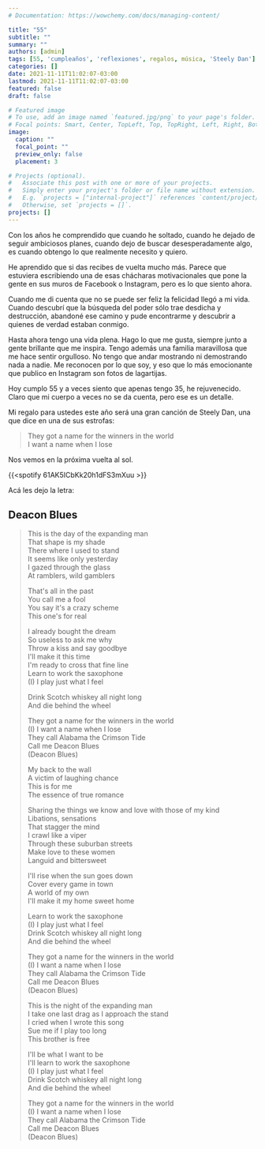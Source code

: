 ```yaml
---
# Documentation: https://wowchemy.com/docs/managing-content/

title: "55"
subtitle: ""
summary: ""
authors: [admin]
tags: [55, 'cumpleaños', 'reflexiones', regalos, música, 'Steely Dan']
categories: []
date: 2021-11-11T11:02:07-03:00
lastmod: 2021-11-11T11:02:07-03:00
featured: false
draft: false

# Featured image
# To use, add an image named `featured.jpg/png` to your page's folder.
# Focal points: Smart, Center, TopLeft, Top, TopRight, Left, Right, BottomLeft, Bottom, BottomRight.
image:
  caption: ""
  focal_point: ""
  preview_only: false
  placement: 3

# Projects (optional).
#   Associate this post with one or more of your projects.
#   Simply enter your project's folder or file name without extension.
#   E.g. `projects = ["internal-project"]` references `content/project/deep-learning/index.md`.
#   Otherwise, set `projects = []`.
projects: []
---
```


Con los años he comprendido que cuando he soltado, cuando he dejado de seguir ambiciosos planes, cuando dejo de buscar desesperadamente algo, es cuando obtengo lo que realmente necesito y quiero.

He aprendido que si das recibes de vuelta mucho más. Parece que estuviera escribiendo una de esas chácharas motivacionales que pone la gente en sus muros de Facebook o Instagram, pero es lo que siento ahora.
 
Cuando me di cuenta que no se puede ser feliz la felicidad llegó a mi vida. Cuando descubrí que la búsqueda del poder sólo trae desdicha y destrucción, abandoné ese camino y pude encontrarme y descubrir a quienes de verdad estaban conmigo.

Hasta ahora tengo una vida plena.  Hago lo que me gusta, siempre junto a gente brillante que me inspira. Tengo además una familia maravillosa que me hace sentir orgulloso. No tengo que andar mostrando ni demostrando nada a nadie. Me reconocen por lo que soy, y eso que lo más emocionante que publico en Instagram son fotos de lagartijas.

Hoy cumplo 55 y a veces siento que apenas tengo 35, he rejuvenecido. Claro que mi cuerpo a veces no se da cuenta, pero ese es un detalle.

Mi regalo para ustedes este año será una gran canción de Steely Dan, una que dice en una de sus estrofas:

> They got a name for the winners in the world\
> I want a name when I lose

Nos vemos en la próxima vuelta al sol.


{{<spotify  61AK5ICbKk20h1dFS3mXuu >}}

Acá les dejo la letra:
## Deacon Blues

> This is the day of the expanding man\
> That shape is my shade\
> There where I used to stand\
> It seems like only yesterday\
> I gazed through the glass\
> At ramblers, wild gamblers
>
> That's all in the past\
> You call me a fool\
> You say it's a crazy scheme\
> This one's for real
>
> I already bought the dream\
> So useless to ask me why\
> Throw a kiss and say goodbye\
> I'll make it this time\
> I'm ready to cross that fine line\
> Learn to work the saxophone\
> (I) I play just what I feel
>
> Drink Scotch whiskey all night long\
> And die behind the wheel
>
> They got a name for the winners in the world\
> (I) I want a name when I lose\
> They call Alabama the Crimson Tide\
> Call me Deacon Blues\
> (Deacon Blues)
>
> My back to the wall\
> A victim of laughing chance\
> This is for me\
> The essence of true romance
>
> Sharing the things we know and love with those of my kind\
> Libations, sensations\
> That stagger the mind\
> I crawl like a viper\
> Through these suburban streets\
> Make love to these women\
> Languid and bittersweet
>
> I'll rise when the sun goes down\
> Cover every game in town\
> A world of my own\
> I'll make it my home sweet home
>
> Learn to work the saxophone\
> (I) I play just what I feel\
> Drink Scotch whiskey all night long\
> And die behind the wheel
>
> They got a name for the winners in the world\
> (I) I want a name when I lose\
> They call Alabama the Crimson Tide\
> Call me Deacon Blues\
> (Deacon Blues)
>
> This is the night of the expanding man\
> I take one last drag as I approach the stand\
> I cried when I wrote this song\
> Sue me if I play too long\
> This brother is free
>
> I'll be what I want to be\
> I'll learn to work the saxophone\
> (I) I play just what I feel\
> Drink Scotch whiskey all night long\
> And die behind the wheel
>
> They got a name for the winners in the world\
> (I) I want a name when I lose\
> They call Alabama the Crimson Tide\
> Call me Deacon Blues\
> (Deacon Blues)